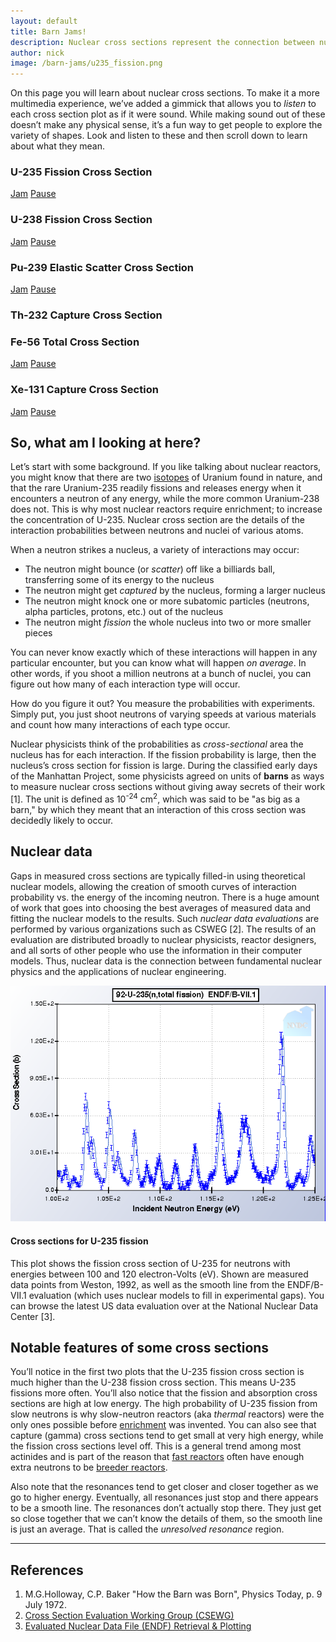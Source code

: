 ```yaml
---
layout: default
title: Barn Jams!
description: Nuclear cross sections represent the connection between nuclear physics and nuclear engineering. Learn about them here, and listen to them!
author: nick
image: /barn-jams/u235_fission.png
---
```


<div class="row">
<div class="col-md-8" markdown="1">

On this page you will learn about nuclear cross sections. To make it a more
multimedia experience, we&rsquo;ve added a gimmick that allows you to
<em>listen</em> to each cross section plot as if it were sound. While making
sound out of these doesn&rsquo;t make any physical sense, it&rsquo;s a fun way
to get people to explore the variety of shapes. Look and listen to these and
then scroll down to learn about what they mean.
</div></div>

<div class="row">
<div class="col-md-6">
<h3>U-235 Fission Cross Section</h3>
<canvas id="u235_fission_canvas" width="800" height="600" onclick="startJam('u235_fission', 0.3846, 0.6923);"></canvas>
<audio id="u235_fission_audio">
<source src="/barn-jams/u235_fission.log.mp3" type="audio/mpeg">
<source src="/barn-jams/u235_fission.log.wav.ogg" type="audio/ogg">
Your browser does not support the audio element.
</audio> 
<div>
<a href="javascript:void(0)" onclick="startJam('u235_fission', 0.3846, 0.6923);" class="btn btn-primary" role="button">Jam</a> 
<a href="javascript:void(0)" onclick="document.getElementById('u235_fission_audio').pause()" class="btn btn-default" role="button">Pause</a> 

</div> 

</div>
<div class="col-md-6">
<h3>U-238 Fission Cross Section</h3>
<canvas id="u238_fission_canvas" width="800" height="600" onclick="startJam('u238_fission', 0.4615, 0.8461);" ></canvas>
<audio id="u238_fission_audio">
<source src="/barn-jams/u238_fission.log.mp3" type="audio/mpeg">
<source src="/barn-jams/u238_fission.log.wav.ogg" type="audio/ogg">
Your browser does not support the audio element.
</audio> 
<div>
<a href="javascript:void(0)" onclick="startJam('u238_fission', 0.4615, 0.8461);" class="btn btn-primary" role="button">Jam</a> 
<a href="javascript:void(0)" onclick="document.getElementById('u238_fission_audio').pause()" class="btn btn-default" role="button">Pause</a> 
</div> 
</div>
</div>
<div class="row">
<div class="col-md-6">
<h3>Pu-239 Elastic Scatter Cross Section</h3>
<canvas id="pu239_elastic_canvas" width="800" height="600" onclick="startJam('pu239_elastic', 0.4383, 0.6923);"></canvas>
<audio id="pu239_elastic_audio">
<source src="/barn-jams/pu239_elastic.log.mp3" type="audio/mpeg">
<source src="/barn-jams/pu239_elastic.log.wav.ogg" type="audio/ogg">
Your browser does not support the audio element.
</audio> 
<div>
<a href="javascript:void(0)" onclick="startJam('pu239_elastic', 0.4383, 0.6923);" class="btn btn-primary" role="button">Jam</a> 
<a href="javascript:void(0)" onclick="document.getElementById('pu239_elastic_audio').pause()" class="btn btn-default" role="button">Pause</a> 

</div> 

</div>

<div class="col-md-6">
<h3>Th-232 Capture Cross Section</h3>
<canvas id="th232_gamma_canvas" onclick="startJam('th232_gamma', 0.4615, 0.6923);" width="800" height="600"></canvas>
<audio id="th232_gamma_audio">
<source src="/barn-jams/th232_gamma.log.mp3" type="audio/mpeg">
<source src="/barn-jams/th232_gamma.log.wav.ogg" type="audio/ogg">

Your browser does not support the audio element.
</audio> 
<div>
<a href="javascript:void(0)" onclick="startJam('th232_gamma', 0.4615, 0.6923);" class="btn btn-primary" role="button">Jam</a> 
<a href="javascript:void(0)" onclick="document.getElementById('th232_gamma_audio').pause()" class="btn btn-default" role="button">Pause</a> 
</div> 
</div>
</div>

<div class="row">
<div class="col-md-6">

<h3>Fe-56 Total Cross Section</h3>
<canvas id="fe56_total_canvas" width="800" height="600" onclick="startJam('fe56_total', 0.6428, 0.8571);"></canvas>
<audio id="fe56_total_audio">
<source src="/barn-jams/fe56_total.log.mp3" type="audio/mpeg">
<source src="/barn-jams/fe56_total.log.wav.ogg" type="audio/ogg">
Your browser does not support the audio element.
</audio> 
<div>
<a href="javascript:void(0)" onclick="startJam('fe56_total', 0.6428, 0.8571);" class="btn btn-primary" role="button">Jam</a> 
<a href="javascript:void(0)" onclick="document.getElementById('fe56_total_audio').pause()" class="btn btn-default" role="button">Pause</a> 

</div> 


</div>

<div class="col-md-6">
<h3>Xe-131 Capture Cross Section</h3>
<canvas id="xe131_gamma_canvas" onclick="startJam('xe131_gamma', 0.3846, 0.6923);" width="800" height="600"></canvas>
<audio id="xe131_gamma_audio">
<source src="/barn-jams/xe131_gamma.log.mp3" type="audio/mpeg">
<source src="/barn-jams/xe131_gamma.log.wav.ogg" type="audio/ogg"/>
Your browser does not support the audio element.
</audio> 
<div>
<a href="javascript:void(0)" onclick="startJam('xe131_gamma', 0.3846, 0.6923);" class="btn btn-primary" role="button">Jam</a> 
<a href="javascript:void(0)" onclick="document.getElementById('xe131_gamma_audio').pause()" class="btn btn-default" role="button">Pause</a> 
</div> 
</div>
</div>

<div class="row">
<div class="col-md-8" markdown="1">

## So, what am I looking at here?
Let&rsquo;s start with some background. If you like talking about nuclear
reactors, you might know that there are two <a
href="{% link isotopes.md %}">isotopes</a> of Uranium found in nature, and that
the rare Uranium-235 readily fissions and releases energy when it encounters a
neutron of any energy, while the more common Uranium-238 does not. This is why
most nuclear reactors require enrichment; to increase the concentration of
U-235. Nuclear cross section are the details of the interaction probabilities
between neutrons and nuclei of various atoms. 

When a neutron strikes a nucleus, a variety of interactions may occur:
<ul> 
<li>The neutron might bounce (or <em>scatter</em>) off like a billiards ball, transferring some of its energy to the nucleus</li>
<li>The neutron might get <em>captured</em> by the nucleus, forming a larger nucleus</li>
<li>The neutron might knock one or more subatomic particles (neutrons, alpha particles, protons, etc.) out of the nucleus</li>
<li>The neutron might <em>fission</em> the whole nucleus into two or more smaller pieces</li>
</ul>

You can never know exactly which of these interactions will happen in any
particular encounter, but you can know what will happen <em>on average</em>. In
other words, if you shoot a million neutrons at a bunch of nuclei, you can
figure out how many of each interaction type will occur. 

How do you figure it out? You measure the probabilities with experiments.
Simply put, you just shoot neutrons of varying speeds at various materials and
count how many interactions of each type occur. 

Nuclear physicists think of the probabilities as <em>cross-sectional</em> area
the nucleus has for each interaction. If the fission probability is large, then
the nucleus&rsquo;s cross section for fission is large. During the classified
early days of the Manhattan Project, some physicists agreed on units of
<strong>barns</strong> as ways to measure nuclear cross sections without giving
away secrets of their work [1]. The unit is defined as 10<sup>-24</sup>
cm<sup>2</sup>, which was said to be &quot;as big as a barn,&quot; by which
they meant that an interaction of this cross section was decidedly likely to
occur. 

## Nuclear data
Gaps in measured cross sections are typically filled-in using theoretical
nuclear models, allowing the creation of smooth curves of interaction
probability vs. the energy of the incoming neutron. There is a huge amount of
work that goes into choosing the best averages of measured data and fitting the
nuclear models to the results. Such <em>nuclear data evaluations</em> are
performed by various organizations such as CSWEG [2]. The results of an
evaluation are distributed broadly to nuclear physicists, reactor designers,
and all sorts of other people who use the information in their computer models.
Thus, nuclear data is the connection between fundamental nuclear physics and
the applications of nuclear engineering.  
<div class="thumbnail">
<img src="/barn-jams/u235_w_experiments.png" alt="U235 n,fis w/data">
<div class="caption">
<h4>Cross sections for U-235 fission</h4>
This plot shows the fission cross section of U-235 for neutrons with energies
between 100 and 120 electron-Volts (eV). Shown are measured data points from
Weston, 1992, as well as the smooth line from the ENDF/B-VII.1 evaluation
(which uses nuclear models to fill in experimental gaps). You can browse the
latest US data evaluation over at the National Nuclear Data Center [3]. 
</div>
</div>


## Notable features of some cross sections
You&rsquo;ll notice in the first two plots that the U-235 fission cross section is much
higher than the U-238 fission cross section. This means U-235 fissions more often.
You&rsquo;ll also notice that the fission and absorption cross sections are high at low
energy. The high probability of U-235 fission from slow neutrons is why slow-neutron
reactors  (aka *thermal* reactors) were the only ones possible before <a href="{% link
isotopes.md %}#enrichment">enrichment</a> was invented. You can also see that capture
(gamma) cross sections tend to get small at very high energy, while the fission cross
sections level off. This is a general trend among most actinides and is part of the reason
that <a href="{% link fast-reactor.md %}">fast reactors</a> often have enough extra
neutrons to be <a href="{% link recycling.md %}">breeder reactors</a>. 

Also note that the resonances tend to get closer and closer together as we go
to higher energy. Eventually, all resonances just stop and there appears to be
a smooth line. The resonances don&rsquo;t actually stop there. They just get so
close together that we can&rsquo;t know the details of them, so the smooth line
is just an average. That is called the <em>unresolved resonance</em> region.

<hr />
<h2>References</h2>
<ol>
<li> M.G.Holloway, C.P. Baker &quot;How the Barn was Born&quot;, Physics Today, p. 9 July 1972.</li>
<li><a href="http://www.nndc.bnl.gov/csewg/">Cross Section Evaluation Working Group (CSEWG)</a></li>
<li><a href="http://www.nndc.bnl.gov/sigma/">Evaluated Nuclear Data File (ENDF) Retrieval &amp; Plotting</a></li>
</ol>

</div>
</div>

<script>
	  var xss = ["fe56_total", "u238_fission", "pu239_elastic","th232_gamma","xe131_gamma", "u235_fission"];
	  var id;
	  var canvas;
	  var context;
	  var cat;
	  for (index=0;index<xss.length;index++){
		  id = xss[index]+"_canvas";
		  canvas = document.getElementById(id);
		  context = canvas.getContext("2d");
		  cat = new Image();
		  
		  cat.onload = (function(img, ctx) {
			  //http://stackoverflow.com/questions/7641588/if-i-load-multiple-images-with-the-for-loop-do-i-only-need-one-img-onload-funct
			return function(){
				ctx.drawImage(img, 0, 0, canvas.width, canvas.height);
			}
		})(cat, context);
		cat.src = "/barn-jams/"+xss[index]+".png";
	  }
</script>


<script>
	window.requestAnimFrame = (function(callback) {
        return window.requestAnimationFrame || window.webkitRequestAnimationFrame || window.mozRequestAnimationFrame || window.oRequestAnimationFrame || window.msRequestAnimationFrame ||
        function(callback) {
          window.setTimeout(callback, 1000 / 60);
        };
      })();
      
function startJam(name, minFrac, maxFrac) {
  var canvas = document.getElementById(name+"_canvas");
  var context = canvas.getContext("2d");
  var audio = document.getElementById(name+"_audio");
  audio.play();
  var image = new Image();
  image.src = "/barn-jams/"+name+".png";
  requestAnimFrame( function() {animate(canvas, context, audio, image, minFrac, maxFrac);} );
  };
  
function animate(canvas, context, audio, image, minFrac, maxFrac) {
	var leftFrac = 0.125;
	var rightFrac = 0.9
	var plotWidth = (rightFrac - leftFrac)*canvas.width;
	var windowWidth = (maxFrac - minFrac)*plotWidth;
	var leftX = canvas.width*0.125 + plotWidth*minFrac;
	var x = audio.currentTime/audio.duration * windowWidth + leftX;
    context.clearRect(0, 0, canvas.width, canvas.height);
    context.drawImage(image, 0, 0, canvas.width, canvas.height);
    context.beginPath();
    context.moveTo(x, canvas.height*0.1);
    context.lineTo(x, canvas.height*0.9);
	context.strokeStyle = "#333";
	context.stroke();
	if(audio.currentTime != audio.duration){
	requestAnimFrame( function() {animate(canvas, context, audio, image, minFrac, maxFrac);} );
	}
	
  
};
</script>
    
